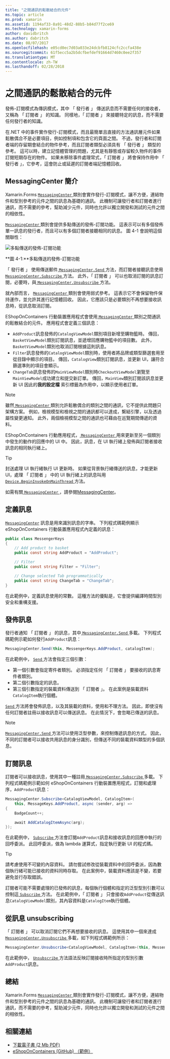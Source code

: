 ```yaml
---
title: "之間通訊的鬆散結合的元件"
ms.topic: article
ms.prod: xamarin
ms.assetid: 1194af33-8a91-48d2-88b5-b84d77f2ce69
ms.technology: xamarin-forms
author: davidbritch
ms.author: dabritch
ms.date: 08/07/2017
ms.openlocfilehash: e05cd0ec7d03a033e24dcbfb8124cfc2ccfa438e
ms.sourcegitcommit: 61f5ecc5a2b5dcfbefdef91664d7460c0ee2f357
ms.translationtype: MT
ms.contentlocale: zh-TW
ms.lasthandoff: 02/28/2018
---
```

# <a name="communicating-between-loosely-coupled-components"></a>之間通訊的鬆散結合的元件

發佈-訂閱模式為傳訊模式，其中 「 發行者 」 傳送訊息而不需要任何的接收者，又稱為 「 訂閱者 」 的知識。 同樣地，「 訂閱者 」 來接聽特定的訊息，而不需要任何發行者的知識。

在.NET 中的事件實作發行-訂閱模式，而且最簡單且直接的方法通訊層元件如果鬆散偶合不是必要項目，例如控制項和包含它的頁面之間。 不過，發行者和訂閱者端的存留期會結合的物件參考，而且訂閱者類型必須具有 「 發行者 」 類型的參考。 這可以時，建立記憶體管理的問題，尤其是有靜態或存留較久物件的事件訂閱短期存在的物件。 如果未移除事件處理常式，「 訂閱者 」 將會保持作用中 「 發行者 」，它參考，這會防止或延遲的訂閱者端記憶體回收。

## <a name="introduction-to-messagingcenter"></a>MessagingCenter 簡介

Xamarin.Forms [ `MessagingCenter` ](https://developer.xamarin.com/api/type/Xamarin.Forms.MessagingCenter/)類別會實作發行-訂閱模式，讓不方便，連結物件和型別參考的元件之間的訊息為基礎的通訊。 此機制可讓發行者和訂閱者進行通訊，而不需要的參考，幫助減少元件，同時也允許以獨立開發和測試的元件之間的相依性。

[ `MessagingCenter` ](https://developer.xamarin.com/api/type/Xamarin.Forms.MessagingCenter/)類別會提供多點傳送的發佈-訂閱功能。 這表示可以有多個發佈單一訊息的發行者，而且可以有多個訂閱者接聽相同的訊息。 圖 4-1 會說明這個關聯性：

![](communicating-between-loosely-coupled-components-images/messagingcenter.png "多點傳送的發佈-訂閱功能")

**圖 4-1:**多點傳送的發佈-訂閱功能

「 發行者 」 使用傳送郵件[ `MessagingCenter.Send` ](https://developer.xamarin.com/api/member/Xamarin.Forms.MessagingCenter.Send%7BTSender%7D/p/TSender/System.String/)方法，而訂閱者接聽訊息使用[ `MessagingCenter.Subscribe` ](https://developer.xamarin.com/api/member/Xamarin.Forms.MessagingCenter.Subscribe%7BTSender%7D/p/System.Object/System.String/System.Action%7BTSender%7D/TSender/)方法。 此外，「 訂閱者 」 可以也取消訂閱的訊息訂閱，必要時，與[ `MessagingCenter.Unsubscribe` ](https://developer.xamarin.com/api/member/Xamarin.Forms.MessagingCenter.Unsubscribe%7BTSender%7D/p/System.Object/System.String/)方法。

就內部而言， [ `MessagingCenter` ](https://developer.xamarin.com/api/type/Xamarin.Forms.MessagingCenter/)類別會使用弱式參考。 這表示它不會保留物件保持運作，並允許其進行記憶體回收。 因此，它應該只是必要類別不再想要接收訊息時，從訊息取消訂閱。

EShopOnContainers 行動裝置應用程式會使用[ `MessagingCenter` ](https://developer.xamarin.com/api/type/Xamarin.Forms.MessagingCenter/)類別之間通訊的鬆散結合的元件。 應用程式會定義三個訊息：

-   `AddProduct`訊息發佈的`CatalogViewModel`類別項目新增至購物籃時。 傳回，`BasketViewModel`類別訂閱訊息，並遞增回應購物籃中的項目數。 此外，`BasketViewModel`類別也取消訂閱根據這則訊息。
-   `Filter`訊息發佈的`CatalogViewModel`類別時，使用者將品牌或類型篩選套用至從目錄中顯示的項目。 傳回，`CatalogView`類別訂閱訊息，並更新 UI，讓符合篩選準則的項目會顯示。
-   `ChangeTab`訊息發佈的`MainViewModel`類別時`CheckoutViewModel`瀏覽至`MainViewModel`成功建立和提交新訂單。 傳回，`MainView`類別訂閱該訊息並更新 UI 因此的**我的設定檔** 索引標籤為作用中，以顯示使用者訂單。

> [!NOTE]
> 雖然[ `MessagingCenter` ](https://developer.xamarin.com/api/type/Xamarin.Forms.MessagingCenter/)類別允許鬆散偶合的類別之間的通訊，它不提供此問題只架構方案。 例如，檢視模型和檢視之間的通訊都可以達成，繫結引擎，以及透過屬性變更通知。 此外，兩個檢視模型之間的通訊也可藉由在巡覽期間傳遞的資料。

EShopOnContainers 行動應用程式，[ `MessagingCenter` ](https://developer.xamarin.com/api/type/Xamarin.Forms.MessagingCenter/)用來更新至另一個類別中發生的動作的回應中的 UI 中。 因此，訊息，在 UI 執行緒上發佈與訂閱者接收訊息的相同執行緒上。

> [!TIP]
> 封送處理 UI 執行緒執行 UI 更新時。 如果從背景執行緒傳送的訊息，才能更新 UI，處理 「 訂閱者 」 中的 UI 執行緒上的訊息叫用[ `Device.BeginInvokeOnMainThread` ](https://developer.xamarin.com/api/member/Xamarin.Forms.Device.BeginInvokeOnMainThread/p/System.Action/)方法。

如需有關[ `MessagingCenter` ](https://developer.xamarin.com/api/type/Xamarin.Forms.MessagingCenter/)，請參閱[MessagingCenter](~/xamarin-forms/app-fundamentals/messaging-center.md)。

## <a name="defining-a-message"></a>定義訊息

[`MessagingCenter`](https://developer.xamarin.com/api/type/Xamarin.Forms.MessagingCenter/) 訊息是用來識別訊息的字串。 下列程式碼範例顯示 eShopOnContainers 行動裝置應用程式內定義的訊息：

```csharp
public class MessengerKeys  
{  
    // Add product to basket  
    public const string AddProduct = "AddProduct";  

    // Filter  
    public const string Filter = "Filter";  

    // Change selected Tab programmatically  
    public const string ChangeTab = "ChangeTab";  
}
```

在此範例中，定義訊息使用的常數。 這種方法的優點是，它會提供編譯時間型別安全和重構支援。

## <a name="publishing-a-message"></a>發佈訊息

發行者通知 「 訂閱者 」 的訊息，其中[ `MessagingCenter.Send` ](https://developer.xamarin.com/api/member/Xamarin.Forms.MessagingCenter.Send%7BTSender,TArgs%7D/p/TSender/System.String/TArgs/)多載。 下列程式碼範例示範如何發行`AddProduct`訊息：

```csharp
MessagingCenter.Send(this, MessengerKeys.AddProduct, catalogItem);
```

在此範例中， [ `Send` ](https://developer.xamarin.com/api/member/Xamarin.Forms.MessagingCenter.Send%7BTSender,TArgs%7D/p/TSender/System.String/TArgs/)方法會指定三個引數：

-   第一個引數會指定寄件者類別。 必須指定任何 「 訂閱者 」 要接收的訊息寄件者類別。
-   第二個引數指定的訊息。
-   第三個引數指定的裝載資料傳送到 「 訂閱者 」。 在此案例是裝載資料`CatalogItem`執行個體。

[ `Send` ](https://developer.xamarin.com/api/member/Xamarin.Forms.MessagingCenter.Send%7BTSender,TArgs%7D/p/TSender/System.String/TArgs/)方法將會發佈訊息，以及其裝載的資料，使用和不理方法。 因此，即使沒有任何訂閱者註冊以接收訊息可以傳送訊息。 在此情況下，會忽略已傳送的訊息。

> [!NOTE]
> [ `MessagingCenter.Send` ](https://developer.xamarin.com/api/member/Xamarin.Forms.MessagingCenter.Send%7BTSender,TArgs%7D/p/TSender/System.String/TArgs/)方法可以使用泛型參數，來控制傳遞訊息的方式。 因此，不同的訂閱者可以接收共用訊息的身分識別，但傳送不同的裝載資料類型的多個訊息。

## <a name="subscribing-to-a-message"></a>訂閱訊息

訂閱者可以接收訊息，使用其中一種註冊[ `MessagingCenter.Subscribe` ](https://developer.xamarin.com/api/member/Xamarin.Forms.MessagingCenter.Subscribe%7BTSender%7D/p/System.Object/System.String/System.Action%7BTSender%7D/TSender/)多載。 下列程式碼範例示範如何 eShopOnContainers 行動裝置應用程式，訂閱和處理序，`AddProduct`訊息：

```csharp
MessagingCenter.Subscribe<CatalogViewModel, CatalogItem>(  
    this, MessageKeys.AddProduct, async (sender, arg) =>  
{  
    BadgeCount++;  

    await AddCatalogItemAsync(arg);  
});
```

在此範例中， [ `Subscribe` ](https://developer.xamarin.com/api/member/Xamarin.Forms.MessagingCenter.Subscribe%7BTSender%7D/p/System.Object/System.String/System.Action%7BTSender%7D/TSender/)方法會訂閱`AddProduct`訊息和接收訊息的回應中執行的回呼委派。 此回呼委派，做為 lambda 運算式，指定執行更新 UI 的程式碼。

> [!TIP]
> 請考慮使用不可變的內容資料。 請勿嘗試修改從裝載資料中的回呼委派，因為數個執行緒可能已接收的資料同時存取。 在此案例中，裝載資料應該是不變，若要避免並行存取錯誤。

訂閱者可能不需要處理的已發佈的訊息，每個執行個體和指定的泛型型別引數可以控制這[ `Subscribe` ](https://developer.xamarin.com/api/member/Xamarin.Forms.MessagingCenter.Subscribe%7BTSender%7D/p/System.Object/System.String/System.Action%7BTSender%7D/TSender/)方法。 在此範例中，「 訂閱者 」 只會接收`AddProduct`從傳送訊息`CatalogViewModel`類別，其內容資料是`CatalogItem`執行個體。

## <a name="unsubscribing-from-a-message"></a>從訊息 unsubscribing

「 訂閱者 」 可以取消訂閱它們不再想要接收的訊息。 這使用其中一個來達成[ `MessagingCenter.Unsubscribe` ](https://developer.xamarin.com/api/member/Xamarin.Forms.MessagingCenter.Unsubscribe%7BTSender,TArgs%7D/p/System.Object/System.String/)多載，如下列程式碼範例所示：

```csharp
MessagingCenter.Unsubscribe<CatalogViewModel, CatalogItem>(this, MessengerKeys.AddProduct);
```

在此範例中， [ `Unsubscribe` ](https://developer.xamarin.com/api/member/Xamarin.Forms.MessagingCenter.Unsubscribe%7BTSender,TArgs%7D/p/System.Object/System.String/)方法語法反映訂閱接收時所指定的型別引數`AddProduct`訊息。

## <a name="summary"></a>總結

Xamarin.Forms [ `MessagingCenter` ](https://developer.xamarin.com/api/type/Xamarin.Forms.MessagingCenter/)類別會實作發行-訂閱模式，讓不方便，連結物件和型別參考的元件之間的訊息為基礎的通訊。 此機制可讓發行者和訂閱者進行通訊，而不需要的參考，幫助減少元件，同時也允許以獨立開發和測試的元件之間的相依性。


## <a name="related-links"></a>相關連結

- [下載電子書 (2 Mb PDF)](https://aka.ms/xamarinpatternsebook)
- [eShopOnContainers (GitHub) （範例）](https://github.com/dotnet-architecture/eShopOnContainers)
